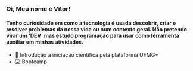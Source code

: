 ### Oi, Meu nome é Vitor!
#### Tenho curiosidade em como a tecnologia é usada descobrir, criar e resolver problemas da nossa vida ou num contexto geral. Não pretendo virar um 'DEV' mas estudo programação para usar como ferramenta auxiliar em minhas atividades.
- 🔭 Introdução a iniciação científica pela plataforma UFMG+
- 💻 Bootcamp






